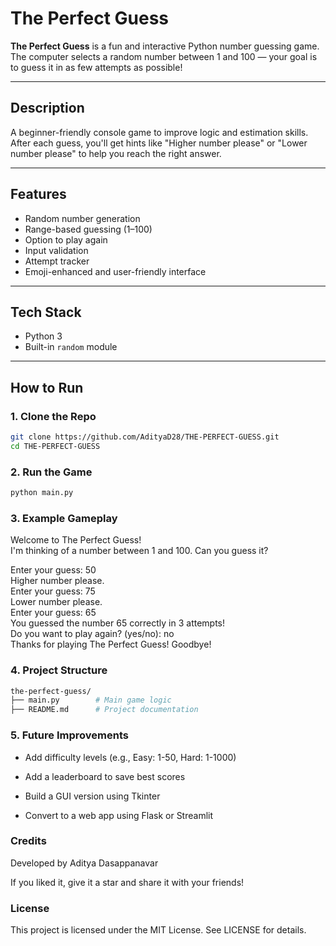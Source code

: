#  The Perfect Guess

**The Perfect Guess** is a fun and interactive Python number guessing game.  
The computer selects a random number between 1 and 100 — your goal is to guess it in as few attempts as possible!

---

##  Description

A beginner-friendly console game to improve logic and estimation skills.  
After each guess, you'll get hints like  "Higher number please" or  "Lower number please" to help you reach the right answer.

---

##  Features

-  Random number generation
-  Range-based guessing (1–100)
-  Option to play again
-  Input validation
-  Attempt tracker
-  Emoji-enhanced and user-friendly interface

---

##  Tech Stack

- Python 3
- Built-in `random` module

---

##  How to Run

### 1. Clone the Repo

```bash
git clone https://github.com/AdityaD28/THE-PERFECT-GUESS.git
cd THE-PERFECT-GUESS
```

### 2. Run the Game

```bash
python main.py
```
### 3. Example Gameplay


 Welcome to The Perfect Guess!  
I'm thinking of a number between 1 and 100. Can you guess it?

Enter your guess: 50  
 Higher number please.  
Enter your guess: 75  
 Lower number please.  
Enter your guess: 65  
 You guessed the number 65 correctly in 3 attempts!  
 Do you want to play again? (yes/no): no  
 Thanks for playing The Perfect Guess! Goodbye!

### 4. Project Structure

```bash
the-perfect-guess/
├── main.py        # Main game logic  
├── README.md      # Project documentation  
```
### 5. Future Improvements

- Add difficulty levels (e.g., Easy: 1-50, Hard: 1-1000)

- Add a leaderboard to save best scores

- Build a GUI version using Tkinter

- Convert to a web app using Flask or Streamlit

### Credits

Developed by Aditya Dasappanavar

If you liked it, give it a star and share it with your friends!

### License

This project is licensed under the MIT License. See LICENSE for details.
